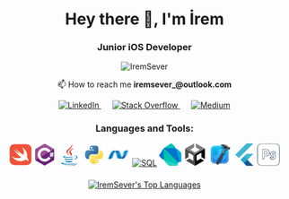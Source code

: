 <h1 align="center">Hey there 👋, I'm İrem </h1>
<h3 align="center"> Junior iOS Developer </h3>

<p align="center">
    <img src="https://komarev.com/ghpvc/?username=IremSever&label=Profile%20views&text_color=c9cacc&icon_color=4AB197&bg_color=1A2B34&style=flat" alt="IremSever" />
</p>
<p align="center">📫 How to reach me <strong>iremsever_@outlook.com</strong></p>

<p align="center">
    <a href="https://www.linkedin.com/in/iremsever/" target="blank">
        <img src="https://raw.githubusercontent.com/rahuldkjain/github-profile-readme-generator/master/src/images/icons/Social/linked-in-alt.svg" alt="LinkedIn" height="30" width="40" />
    </a>
    &nbsp;&nbsp;&nbsp;&nbsp;
    <a href="https://stackoverflow.com/users/24639915/%c4%b0rem-sever" target="_blank">
        <img src="https://cdn.sstatic.net/Sites/stackoverflow/img/favicon.ico" alt="Stack Overflow" height="30" width="30" />
    </a>
    &nbsp;&nbsp;&nbsp;&nbsp;
    <a href="https://medium.com/@iremsever_" target="_blank">
        <img src="https://miro.medium.com/max/1168/1*AAc_kwt6KRH3XvMn23-iLg.png" alt="Medium" height="30" width="30" />
    </a>
</p>



<h3 align="center">Languages and Tools:</h3>
<p align="center">
    <a href="https://raw.githubusercontent.com/devicons/devicon/master/icons/swift/swift-original.svg" alt="Swift"><img src="https://raw.githubusercontent.com/devicons/devicon/master/icons/swift/swift-original.svg" alt="Swift" width="40" height="40"/></a>
    <a href="https://raw.githubusercontent.com/devicons/devicon/master/icons/csharp/csharp-original.svg" alt="C#"><img src="https://raw.githubusercontent.com/devicons/devicon/master/icons/csharp/csharp-original.svg" alt="C#" width="40" height="40"/></a>
    <a href="https://raw.githubusercontent.com/devicons/devicon/master/icons/java/java-original.svg" alt="Java"><img src="https://raw.githubusercontent.com/devicons/devicon/master/icons/java/java-original.svg" alt="Java" width="40" height="40"/></a>
    <a href="https://raw.githubusercontent.com/devicons/devicon/master/icons/python/python-original.svg" alt="Python"><img src="https://raw.githubusercontent.com/devicons/devicon/master/icons/python/python-original.svg" alt="Python" width="40" height="40"/></a>
    <a href="https://raw.githubusercontent.com/devicons/devicon/master/icons/dot-net/dot-net-original.svg" alt=".NET"><img src="https://raw.githubusercontent.com/devicons/devicon/master/icons/dot-net/dot-net-original.svg" alt=".NET" width="40" height="40"/></a>
    <a href="https://www.svgrepo.com/show/303229/microsoft-sql-server-logo.svg" alt="SQL"><img src="https://www.svgrepo.com/show/303229/microsoft-sql-server-logo.svg" alt="SQL" width="40" height="40"/></a>
    <a href="https://raw.githubusercontent.com/devicons/devicon/master/icons/dart/dart-original.svg" alt="Dart"><img src="https://raw.githubusercontent.com/devicons/devicon/master/icons/dart/dart-original.svg" alt="Dart" width="40" height="40"/></a>
    <a href="https://raw.githubusercontent.com/devicons/devicon/master/icons/unity/unity-original.svg" alt="Unity"><img src="https://raw.githubusercontent.com/devicons/devicon/master/icons/unity/unity-original.svg" alt="Unity" width="40" height="40"/></a>
    <a href="https://raw.githubusercontent.com/devicons/devicon/master/icons/xcode/xcode-original.svg" alt="Xcode"><img src="https://raw.githubusercontent.com/devicons/devicon/master/icons/xcode/xcode-original.svg" alt="Xcode" width="40" height="40"/></a>
    <a href="https://raw.githubusercontent.com/devicons/devicon/master/icons/flutter/flutter-original.svg" alt="Flutter"><img src="https://raw.githubusercontent.com/devicons/devicon/master/icons/flutter/flutter-original.svg" alt="Flutter" width="40" height="40"/></a>
<a href="https://raw.githubusercontent.com/devicons/devicon/master/icons/photoshop/photoshop-line.svg" alt="Photoshop">
    <img src="https://raw.githubusercontent.com/devicons/devicon/master/icons/photoshop/photoshop-line.svg" alt="Photoshop" width="40" height="40"/>
</a>

</p>

<p align="center">
    <a href="https://github.com/IremSever">
        <img align="center" style="margin:0.5rem" src="https://github-readme-stats.vercel.app/api/top-langs/?username=IremSever&show_icons=true&locale=en&layout=compact&title_color=ffffff&text_color=c9cacc&icon_color=4AB197&bg_color=1A2B34" alt="IremSever's Top Languages" />
    </a>
    </a>
</p>


<br/>
